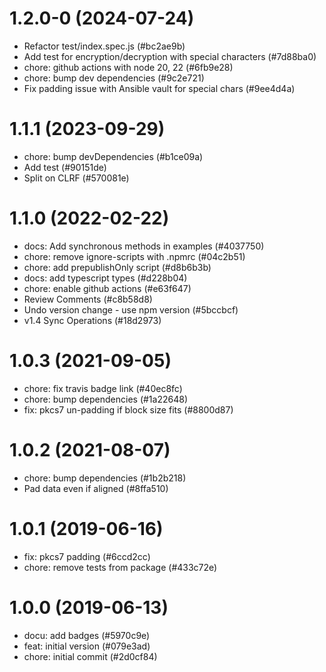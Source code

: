 # 1.2.0-0 (2024-07-24)

- Refactor test/index.spec.js (#bc2ae9b)
- Add test for encryption/decryption with special characters (#7d88ba0)
- chore: github actions with node 20, 22 (#6fb9e28)
- chore: bump dev dependencies (#9c2e721)
- Fix padding issue with Ansible vault for special chars (#9ee4d4a)

# 1.1.1 (2023-09-29)

- chore: bump devDependencies (#b1ce09a)
- Add test (#90151de)
- Split on CLRF (#570081e)

# 1.1.0 (2022-02-22)

- docs: Add synchronous methods in examples (#4037750)
- chore: remove ignore-scripts with .npmrc (#04c2b51)
- chore: add prepublishOnly script (#d8b6b3b)
- docs: add typescript types (#d228b04)
- chore: enable github actions (#e63f647)
- Review Comments (#c8b58d8)
- Undo version change - use npm version (#5bccbcf)
- v1.4 Sync Operations (#18d2973)

# 1.0.3 (2021-09-05)

- chore: fix travis badge link (#40ec8fc)
- chore: bump dependencies (#1a22648)
- fix: pkcs7 un-padding if block size fits (#8800d87)

# 1.0.2 (2021-08-07)

- chore: bump dependencies (#1b2b218)
- Pad data even if aligned (#8ffa510)

# 1.0.1 (2019-06-16)

- fix: pkcs7 padding (#6ccd2cc)
- chore: remove tests from package (#433c72e)

# 1.0.0 (2019-06-13)

- docu: add badges (#5970c9e)
- feat: initial version (#079e3ad)
- chore: initial commit (#2d0cf84)


